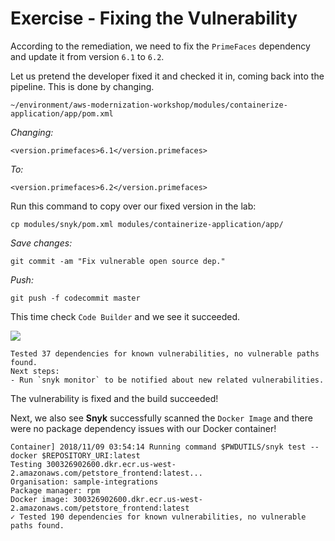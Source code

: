 # Exercise - Fixing the Vulnerability

According to the remediation, we need to fix the `PrimeFaces` dependency and update it from version `6.1` to `6.2`.

Let us pretend the developer fixed it and checked it in, coming back into the pipeline. This is done by changing.

`~/environment/aws-modernization-workshop/modules/containerize-application/app/pom.xml`

_Changing:_

```text
<version.primefaces>6.1</version.primefaces>
```

_To:_

```text
<version.primefaces>6.2</version.primefaces>
```

Run this command to copy over our fixed version in the lab:

```text
cp modules/snyk/pom.xml modules/containerize-application/app/
```

_Save changes:_

```text
git commit -am "Fix vulnerable open source dep."
```

_Push:_

```text
git push -f codecommit master
```

This time check `Code Builder` and we see it succeeded.

![](https://github.com/snyk/user-docs/tree/0874305e3aea1ea3c57b0398879776ac062b3479/.gitbook/assets/snyk_4b_build.png)

```text
Tested 37 dependencies for known vulnerabilities, no vulnerable paths found.
Next steps:
- Run `snyk monitor` to be notified about new related vulnerabilities.
```

The vulnerability is fixed and the build succeeded!

Next, we also see **Snyk** successfully scanned the `Docker Image` and there were no package dependency issues with our Docker container!

```text
Container] 2018/11/09 03:54:14 Running command $PWDUTILS/snyk test --docker $REPOSITORY_URI:latest
Testing 300326902600.dkr.ecr.us-west-2.amazonaws.com/petstore_frontend:latest...
Organisation: sample-integrations
Package manager: rpm
Docker image: 300326902600.dkr.ecr.us-west-2.amazonaws.com/petstore_frontend:latest
✓ Tested 190 dependencies for known vulnerabilities, no vulnerable paths found.
```

